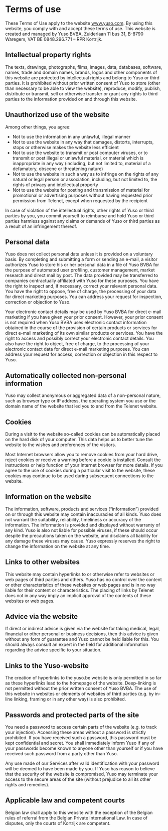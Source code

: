 # Terms of use

These Terms of Use apply to the website www.yuso.com. By using this website, you comply with and accept these terms of use. This website is created and managed by Yuso BVBA, Zuiderlaan 11 bus 31, B-8790 Waregem, VAT BE 0848.296.771 – RPR Kortrijk.

## Intellectual property rights

The texts, drawings, photographs, films, images, data, databases, software, names, trade and domain names, brands, logos and other components of this website are protected by intellectual rights and belong to Yuso or third parties. It is prohibited without prior written consent of Yuso to store (other than necessary to be able to view the website), reproduce, modify, publish, distribute or transmit, sell or otherwise transfer or grant any rights to third parties to the information provided on and through this website.

## Unauthorized use of the website

Among other things, you agree:

- Not to use the information in any unlawful, illegal manner
- Not to use the website in any way that damages, distorts, interrupts, stops or otherwise makes the website less efficient
- Not to use the website to transmit or post computer viruses, or to transmit or post illegal or unlawful material, or material which is inappropriate in any way (including, but not limited to, material of a defamatory, obscene or threatening nature)
- Not to use the website in such a way as to infringe on the rights of any natural or legal person or association, including, but not limited to, the rights of privacy and intellectual property
- Not to use the website for posting and transmission of material for promotional or advertising purposes without having requested prior permission from Telenet, except when requested by the recipient

In case of violation of the intellectual rights, other rights of Yuso or third parties by you, you commit yourself to reimburse and hold Yuso or third parties harmless against any claims or demands of Yuso or third parties as a result of an infringement thereof.

## Personal data

Yuso does not collect personal data unless it is provided on a voluntary basis. By completing and submitting a form or sending an e-mail, a visitor authorizes Yuso to store his or her personal data in a file of Yuso BVBA for the purpose of automated user profiling, customer management, market research and direct mail by post. The data provided may be transferred to companies contractually affiliated with Yuso for these purposes. You have the right to inspect and, if necessary, correct your relevant personal data. You have the right to oppose, free of charge, the processing of your data for direct marketing purposes. You can address your request for inspection, correction or objection to Yuso.

Your electronic contact details may be used by Yuso BVBA for direct e-mail marketing if you have given your prior consent. However, your prior consent is not required when Yuso BVBA uses electronic contact information obtained in the course of the provision of certain products or services for direct e-mail marketing of its own similar products or services. You have the right to access and possibly correct your electronic contact details. You also have the right to object, free of charge, to the processing of your electronic contact data for direct e-mail marketing purposes. You can address your request for access, correction or objection in this respect to Yuso.

## Automatically collected non-personal information

Yuso may collect anonymous or aggregated data of a non-personal nature, such as browser type or IP address, the operating system you use or the domain name of the website that led you to and from the Telenet website.

## Cookies

During a visit to the website so-called cookies can be automatically placed on the hard disk of your computer. This data helps us to better tune the website to the wishes and preferences of the visitors.

Most Internet browsers allow you to remove cookies from your hard drive, reject cookies or receive a warning before a cookie is installed. Consult the instructions or help function of your Internet browser for more details. If you agree to the use of cookies during a particular visit to the website, these cookies may continue to be used during subsequent connections to the website.

## Information on the website

The information, software, products and services (“information”) provided on or through this website may contain inaccuracies of all kinds. Yuso does not warrant the suitability, reliability, timeliness or accuracy of the information. The information is provided and displayed without warranty of any kind. Yuso is also not liable for possible viruses, if these should occur despite the precautions taken on the website, and disclaims all liability for any damage these viruses may cause. Yuso expressly reserves the right to change the information on the website at any time.

## Links to other websites

This website may contain hyperlinks to or otherwise refer to websites or web pages of third parties and others. Yuso has no control over the content or other characteristics of these websites or web pages and is in no way liable for their content or characteristics. The placing of links by Telenet does not in any way imply an implicit approval of the contents of these websites or web pages.

## Advice via the website

If direct or indirect advice is given via the website for taking medical, legal, financial or other personal or business decisions, then this advice is given without any form of guarantee and Yuso cannot be held liable for this. You should always consult an expert in the field for additional information regarding the advice specific to your situation.

## Links to the Yuso-website

The creation of hyperlinks to the yuso.be website is only permitted in so far as these hyperlinks lead to the homepage of the website. Deep-linking is not permitted without the prior written consent of Yuso BVBA. The use of this website in websites or elements of websites of third parties (e.g. by in-line linking, framing or in any other way) is also prohibited.

## Passwords and protected parts of the site

You need a password to access certain parts of the website (e.g. to track your injection). Accessing these areas without a password is strictly prohibited. If you have received such a password, this password must be kept confidential and secret. You shall immediately inform Yuso if any of your passwords become known to anyone other than yourself or if you have received such password from a party other than Yuso.

Any use made of our Services after valid identification with your password will be deemed to have been made by you. If Yuso has reason to believe that the security of the website is compromised, Yuso may terminate your access to the secure areas of the site (without prejudice to all its other rights and remedies).

## Applicable law and competent courts

Belgian law shall apply to this website with the exception of the Belgian rules of referral from the Belgian Private International Law. In case of disputes, only the courts of Kortrijk are competent.
